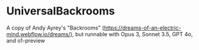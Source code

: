 # UniversalBackrooms
A copy of Andy Ayrey's "Backrooms" (https://dreams-of-an-electric-mind.webflow.io/dreams/), but runnable with Opus 3, Sonnet 3.5, GPT 4o, and o1-preview 
